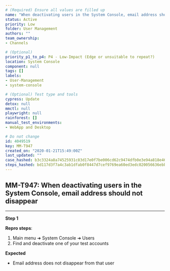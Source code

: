 ```yaml
---
# (Required) Ensure all values are filled up
name: "When deactivating users in the System Console, email address should not disappear"
status: Active
priority: Low
folder: User Management
authors: ""
team_ownership: 
- Channels

# (Optional)
priority_p1_to_p4: P4 - Low-Impact (Edge or unsuitable to repeat?)
location: System Console
component: null
tags: []
labels: 
- User-Management
- system-console

# (Optional) Test type and tools
cypress: Update
detox: null
mmctl: null
playwright: null
rainforest: []
manual_test_environments: 
- WebApp and Desktop

# Do not change
id: 4049519
key: MM-T947
created_on: "2020-01-21T15:49:00Z"
last_updated: ""
case_hashed: b3c3324a8a74525931c83d17e0f7be006cd62c9474dfb0e3e94a818e46587a56101ee182c7c06f8f2ab5461660bcd42a
steps_hashed: bd117d3f7a4c3ab1dfab0f8447d7cef9769ea60ed3edc020056636ebb8989097129590aee513f4c4308c54aad68d6cf7
---
```


<!-- (Auto-generated) Based on frontmatter's "key" and "name" -->

## MM-T947: When deactivating users in the System Console, email address should not disappear

---

**Step 1**

**Repro steps**:

1. Main menu ➜ System Console ➜ Users
2. Find and deactivate one of your test accounts

**Expected**

- Email address does not disappear from that user
